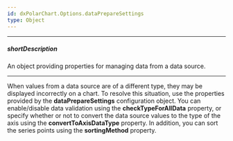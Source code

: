 ```yaml
---
id: dxPolarChart.Options.dataPrepareSettings
type: Object
---
```

---
##### shortDescription
An object providing properties for managing data from a data source.

---
When values from a data source are of a different type, they may be displayed incorrectly on a chart. To resolve this situation, use the properties provided by the **dataPrepareSettings** configuration object. You can enable/disable data validation using the **checkTypeForAllData** property, or specify whether or not to convert the data source values to the type of the axis using the **convertToAxisDataType** property. In addition, you can sort the series points using the **sortingMethod** property.